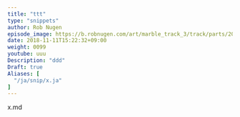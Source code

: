 ```yaml
---
title: "ttt"
type: "snippets"
author: Rob Nugen
episode_image: https://b.robnugen.com/art/marble_track_3/track/parts/2018_sep_22_demo_outer_spiral.jpg
date: 2018-11-11T15:22:32+09:00
weight: 0099
youtube: uuu
Description: "ddd"
Draft: true
Aliases: [
  "/ja/snip/x.ja"
]
---
```


x.md
